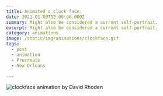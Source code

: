 ```yaml
---
title: Animated a clock face.
date: 2021-01-09T12:00:00.000Z
summary: Might also be considered a current self-portrait.
excerpt: Might also be considered a current self-portrait.
category: animations
image: /static/img/animations/clockface.gif
tags:
  - post
  - animation
  - Procreate
  - New Orleans

---
```


![clockface animation by David Rhoden](/static/img/animations/clockface.gif "clockface animation by David Rhoden")